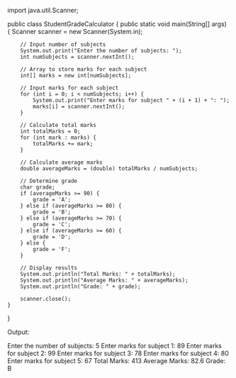import java.util.Scanner;

public class StudentGradeCalculator {
    public static void main(String[] args) {
        Scanner scanner = new Scanner(System.in);

        // Input number of subjects
        System.out.print("Enter the number of subjects: ");
        int numSubjects = scanner.nextInt();
        
        // Array to store marks for each subject
        int[] marks = new int[numSubjects];

        // Input marks for each subject
        for (int i = 0; i < numSubjects; i++) {
            System.out.print("Enter marks for subject " + (i + 1) + ": ");
            marks[i] = scanner.nextInt();
        }

        // Calculate total marks
        int totalMarks = 0;
        for (int mark : marks) {
            totalMarks += mark;
        }

        // Calculate average marks
        double averageMarks = (double) totalMarks / numSubjects;

        // Determine grade
        char grade;
        if (averageMarks >= 90) {
            grade = 'A';
        } else if (averageMarks >= 80) {
            grade = 'B';
        } else if (averageMarks >= 70) {
            grade = 'C';
        } else if (averageMarks >= 60) {
            grade = 'D';
        } else {
            grade = 'F';
        }

        // Display results
        System.out.println("Total Marks: " + totalMarks);
        System.out.println("Average Marks: " + averageMarks);
        System.out.println("Grade: " + grade);
        
        scanner.close();
    }
}

Output:

Enter the number of subjects: 5
Enter marks for subject 1: 89
Enter marks for subject 2: 99
Enter marks for subject 3: 78
Enter marks for subject 4: 80
Enter marks for subject 5: 67
Total Marks: 413
Average Marks: 82.6
Grade: B
